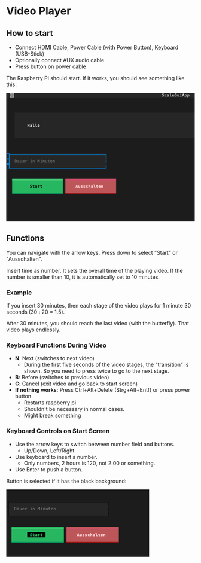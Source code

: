 # Video Player

## How to start

- Connect HDMI Cable, Power Cable (with Power Button), Keyboard (USB-Stick)
- Optionally connect AUX audio cable
- Press button on power cable

The Raspberry Pi should start. If it works, you should see something like this:

![](screenshots/startscreen.png)


## Functions

You can navigate with the arrow keys. Press down to select "Start" or "Ausschalten".

Insert time as number. It sets the overall time of the playing video.
If the number is smaller than 10, it is automatically set to 10 minutes.

### Example

If you insert 30 minutes, then each stage of the video plays for 1 minute 30
seconds (30 : 20 = 1.5).

After 30 minutes, you should reach the last video (with the butterfly).
That video plays endlessly.

### Keyboard Functions During Video

- **N**: Next (switches to next video)
  - During the first five seconds of the video stages, the "transition" is shown.
  So you need to press twice to go to the next stage.
- **B**: Before (switches to previous video)
- **C**: Cancel (exit video and go back to start screen)
- **If nothing works**: Press Ctrl+Alt+Delete (Strg+Alt+Entf) or press power button
  - Restarts raspberry pi
  - Shouldn't be necessary in normal cases.
  - Might break something

### Keyboard Controls on Start Screen

- Use the arrow keys to switch between number field and buttons.
  - Up/Down, Left/Right
- Use keyboard to insert a number.
  - Only numbers, 2 hours is 120, not 2:00 or something.
- Use Enter to push a button.

Button is selected if it has the black background:

![](screenshots/buttonselected.png)
